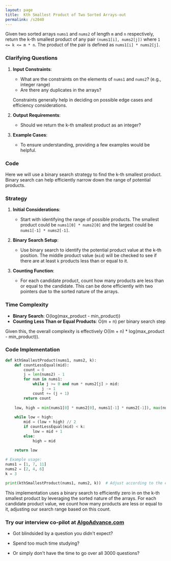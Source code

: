 ```yaml
---
layout: page
title:  Kth Smallest Product of Two Sorted Arrays-out
permalink: /s2040
---
```


Given two sorted arrays `nums1` and `nums2` of length `m` and `n` respectively, return the k-th smallest product of any pair `(nums1[i], nums2[j])` where `1 <= k <= m * n`. The product of the pair is defined as `nums1[i] * nums2[j]`.

### Clarifying Questions

1. **Input Constraints**:
    - What are the constraints on the elements of `nums1` and `nums2`? (e.g., integer range)
    - Are there any duplicates in the arrays?

    Constraints generally help in deciding on possible edge cases and efficiency considerations.

2. **Output Requirements**:
    - Should we return the k-th smallest product as an integer?

3. **Example Cases**:
    - To ensure understanding, providing a few examples would be helpful.

### Code

Here we will use a binary search strategy to find the k-th smallest product. Binary search can help efficiently narrow down the range of potential products.

### Strategy

1. **Initial Considerations**:
    - Start with identifying the range of possible products. The smallest product could be `nums1[0] * nums2[0]` and the largest could be `nums1[-1] * nums2[-1]`.
  
2. **Binary Search Setup**:
    - Use binary search to identify the potential product value at the k-th position. The middle product value (`mid`) will be checked to see if there are at least `k` products less than or equal to it.

3. **Counting Function**:
    - For each candidate product, count how many products are less than or equal to the candidate. This can be done efficiently with two pointers due to the sorted nature of the arrays.

### Time Complexity

- **Binary Search**: O(log(max_product - min_product))
- **Counting Less Than or Equal Products**: O(m + n) per binary search step

Given this, the overall complexity is effectively O((m + n) * log(max_product - min_product)).

### Code Implementation

```python
def kthSmallestProduct(nums1, nums2, k):
    def countLessEqual(mid):
        count = 0
        j = len(nums2) - 1
        for num in nums1:
            while j >= 0 and num * nums2[j] > mid:
                j -= 1
            count += (j + 1)
        return count
    
    low, high = min(nums1[0] * nums2[0], nums1[-1] * nums2[-1]), max(nums1[0] * nums2[0], nums1[-1] * nums2[-1])
    
    while low < high:
        mid = (low + high) // 2
        if countLessEqual(mid) < k:
            low = mid + 1
        else:
            high = mid
    
    return low

# Example usage:
nums1 = [1, 7, 11]
nums2 = [2, 4, 6]
k = 3

print(kthSmallestProduct(nums1, nums2, k))  # Adjust according to the expected example
```

This implementation uses a binary search to efficiently zero in on the k-th smallest product by leveraging the sorted nature of the arrays. For each candidate product value, we count how many products are less or equal to it, adjusting our search range based on this count.


### Try our interview co-pilot at [AlgoAdvance.com](https://algoAdvance.com)

- Got blindsided by a question you didn't expect?

- Spend too much time studying?

- Or simply don't have the time to go over all 3000 questions?

